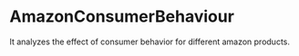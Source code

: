 # AmazonConsumerBehaviour
It analyzes the effect of consumer behavior for different amazon products.

